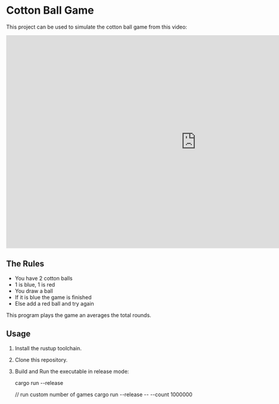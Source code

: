 # Cotton Ball Game

This project can be used to simulate the cotton ball game from this video:

<iframe width="1017" height="572" src="https://www.youtube.com/embed/LUCvSsx6-EU" title="A Finite Game of Infinite Rounds #SoME2" frameborder="0" allow="accelerometer; autoplay; clipboard-write; encrypted-media; gyroscope; picture-in-picture; web-share" referrerpolicy="strict-origin-when-cross-origin" allowfullscreen></iframe>

## The Rules

- You have 2 cotton balls 
- 1 is blue, 1 is red
- You draw a ball
- If it is blue the game is finished
- Else add a red ball and try again

This program plays the game an averages the total rounds.

## Usage

1. Install the rustup toolchain.
2. Clone this repository.
3. Build and Run the executable in release mode:

    cargo run --release

    // run custom number of games
    cargo run --release -- --count 1000000

